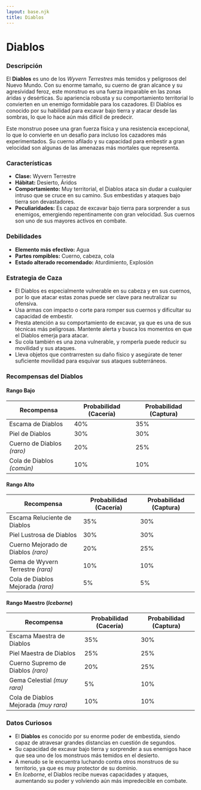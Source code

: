 ```yaml
---
layout: base.njk
title: Diablos
---
```

# Diablos

### Descripción
El **Diablos** es uno de los *Wyvern Terrestres* más temidos y peligrosos del Nuevo Mundo. Con su enorme tamaño, su cuerno de gran alcance y su agresividad feroz, este monstruo es una fuerza imparable en las zonas áridas y desérticas. Su apariencia robusta y su comportamiento territorial lo convierten en un enemigo formidable para los cazadores. El Diablos es conocido por su habilidad para excavar bajo tierra y atacar desde las sombras, lo que lo hace aún más difícil de predecir.

Este monstruo posee una gran fuerza física y una resistencia excepcional, lo que lo convierte en un desafío para incluso los cazadores más experimentados. Su cuerno afilado y su capacidad para embestir a gran velocidad son algunas de las amenazas más mortales que representa.

### Características
- **Clase:** Wyvern Terrestre  
- **Hábitat:** Desierto, Áridos  
- **Comportamiento:** Muy territorial, el Diablos ataca sin dudar a cualquier intruso que se cruce en su camino. Sus embestidas y ataques bajo tierra son devastadores.  
- **Peculiaridades:** Es capaz de excavar bajo tierra para sorprender a sus enemigos, emergiendo repentinamente con gran velocidad. Sus cuernos son uno de sus mayores activos en combate.

### Debilidades
- **Elemento más efectivo:** Agua  
- **Partes rompibles:** Cuerno, cabeza, cola  
- **Estado alterado recomendado:** Aturdimiento, Explosión

### Estrategia de Caza
- El Diablos es especialmente vulnerable en su cabeza y en sus cuernos, por lo que atacar estas zonas puede ser clave para neutralizar su ofensiva.  
- Usa armas con impacto o corte para romper sus cuernos y dificultar su capacidad de embestir.  
- Presta atención a su comportamiento de excavar, ya que es una de sus técnicas más peligrosas. Mantente alerta y busca los momentos en que el Diablos emerja para atacar.  
- Su cola también es una zona vulnerable, y romperla puede reducir su movilidad y sus ataques.  
- Lleva objetos que contrarresten su daño físico y asegúrate de tener suficiente movilidad para esquivar sus ataques subterráneos.

### Recompensas del Diablos

#### **Rango Bajo**
| Recompensa                  | Probabilidad (Cacería) | Probabilidad (Captura) |
|-----------------------------|-----------------------|-----------------------|
| Escama de Diablos            | 40%                  | 35%                  |
| Piel de Diablos              | 30%                  | 30%                  |
| Cuerno de Diablos *(raro)*   | 20%                  | 25%                  |
| Cola de Diablos *(común)*    | 10%                  | 10%                  |

#### **Rango Alto**
| Recompensa                           | Probabilidad (Cacería) | Probabilidad (Captura) |
|--------------------------------------|-----------------------|-----------------------|
| Escama Reluciente de Diablos         | 35%                  | 30%                  |
| Piel Lustrosa de Diablos             | 30%                  | 30%                  |
| Cuerno Mejorado de Diablos *(raro)*  | 20%                  | 25%                  |
| Gema de Wyvern Terrestre *(rara)*    | 10%                  | 10%                  |
| Cola de Diablos Mejorada *(rara)*    | 5%                   | 5%                   |

#### **Rango Maestro** (*Iceborne*)
| Recompensa                                  | Probabilidad (Cacería) | Probabilidad (Captura) |
|---------------------------------------------|-----------------------|-----------------------|
| Escama Maestra de Diablos                   | 35%                  | 30%                  |
| Piel Maestra de Diablos                     | 25%                  | 25%                  |
| Cuerno Supremo de Diablos *(raro)*          | 20%                  | 25%                  |
| Gema Celestial *(muy rara)*                 | 5%                   | 10%                  |
| Cola de Diablos Mejorada *(muy rara)*       | 10%                  | 10%                  |

### Datos Curiosos
- El **Diablos** es conocido por su enorme poder de embestida, siendo capaz de atravesar grandes distancias en cuestión de segundos.  
- Su capacidad de excavar bajo tierra y sorprender a sus enemigos hace que sea uno de los monstruos más temidos en el desierto.  
- A menudo se le encuentra luchando contra otros monstruos de su territorio, ya que es muy protector de su dominio.  
- En *Iceborne*, el Diablos recibe nuevas capacidades y ataques, aumentando su poder y volviendo aún más impredecible en combate.